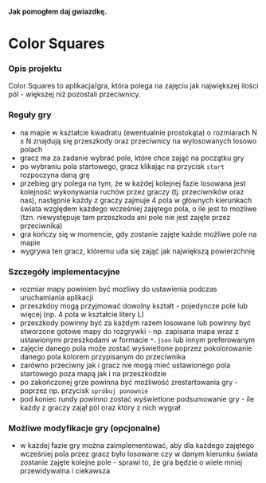 __Jak pomogłem daj gwiazdkę.__

Color Squares
=====

### Opis projektu

Color Squares to aplikacja/gra, która polega na zajęciu jak największej ilości pól - większej niż pozostali przeciwnicy.


### Reguły gry
* na mapie w kształcie kwadratu (ewentualnie prostokąta) o rozmiarach N x N znajdują się przeszkody oraz przeciwnicy na
wylosowanych losowo polach
* gracz ma za zadanie wybrać pole, które chce zająć na początku gry
* po wybraniu pola startowego, gracz klikając na przycisk `start` rozpoczyna daną grę
* przebieg gry polega na tym, że w każdej kolejnej fazie losowana jest kolejność wykonywania ruchów przez graczy (tj.
przeciwników oraz nas), następnie każdy z graczy zajmuje 4 pola w głównych kierunkach świata względem każdego wcześniej 
zajętego pola, o ile jest to możliwe (tzn. niewystępuje tam przeszkoda ani pole nie jest zajęte przez przeciwnika)
* gra kończy się w momencie, gdy zostanie zajęte każde możliwe pole na mapie
* wygrywa ten gracz, któremu uda się zająć jak największą powierzchnię


### Szczegóły implementacyjne
* rozmiar mapy powinien być mozliwy do ustawienia podczas uruchamiania aplikacji
* przeszkdoy mogą przyjmować dowolny kształt - pojedyncze pole lub więcej (np. 4 pola w kształcie litery L)
* przeszkody powinny być za każdym razem losowane lub powinny być stworzone gotowe mapy do rozgrywki - np. zapisana mapa
wraz z ustawionymi przeszkodami w formacie `*.json` lub innym preferowanym
* zajęcie danego pola może zostać wyświetlone poprzez pokolorowanie danego pola kolorem przypisanym do przeciwnika
* zarówno przeciwny jak i gracz nie mogą mieć ustawionego pola startowego poza mapą jak i na przeszkodzie
* po zakończonej grze powinna być możliwość zrestartowania gry - poprzez np. przycisk `spróbuj ponownie`
* pod koniec rundy powinno zostać wyświetlone podsumowanie gry - ile każdy z graczy zajął pól oraz który z nich wygrał


### Możliwe modyfikacje gry (opcjonalne)
* w każdej fazie gry można zaimplementować, aby dla każdego zajętego wcześniej pola przez gracz było losowane czy w danym
kierunku świata zostanie zajęte kolejne pole - sprawi to, że gra będzie o wiele mniej przewidywalna i ciekawsza
